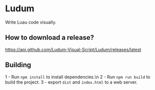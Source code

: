 # Ludum

Write Luau code visually.

## How to download a release?
https://api.github.com/Ludum-Visual-Script/Ludum/releases/latest

## Building

1 -  Run `npm install` to install dependencies.\n
2 - Run `npm run build` to build the project.
3 - export `dist` and `index.html` to a web server.
